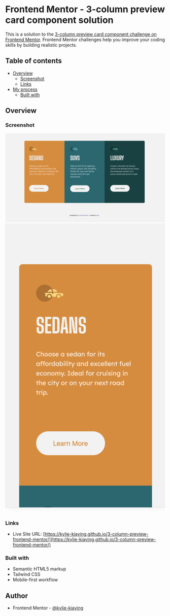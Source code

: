 # Frontend Mentor - 3-column preview card component solution

This is a solution to the [3-column preview card component challenge on Frontend Mentor](https://www.frontendmentor.io/challenges/3column-preview-card-component-pH92eAR2-). Frontend Mentor challenges help you improve your coding skills by building realistic projects. 

## Table of contents

- [Overview](#overview)
  - [Screenshot](#screenshot)
  - [Links](#links)
- [My process](#my-process)
  - [Built with](#built-with)


## Overview
### Screenshot
![Screenshot of Desktop View](images/desktop_view.png)
![Screenshot of Mobile View](images/mobile_view.png)


### Links
- Live Site URL: [https://kylie-kiaying.github.io/3-column-preview-frontend-mentor/](https://kylie-kiaying.github.io/3-column-preview-frontend-mentor/)


### Built with
- Semantic HTML5 markup
- Tailwind CSS
- Mobile-first workflow


## Author
- Frontend Mentor - [@kylie-kiaying](https://www.frontendmentor.io/profile/kylie-kiaying)
